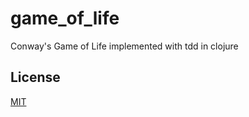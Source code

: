 # game_of_life

Conway's Game of Life implemented with tdd in clojure

## License
[MIT](https://choosealicense.com/licenses/mit/)